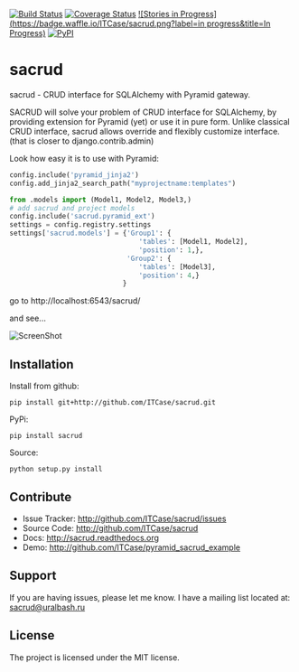 [![Build Status](https://travis-ci.org/ITCase/sacrud.svg?branch=master)](https://travis-ci.org/ITCase/sacrud)
[![Coverage Status](https://coveralls.io/repos/ITCase/sacrud/badge.png?branch=master)](https://coveralls.io/r/ITCase/sacrud?branch=master)
[![Stories in Progress](https://badge.waffle.io/ITCase/sacrud.png?label=in progress&title=In Progress)](http://waffle.io/ITCase/sacrud)
[![PyPI](http://img.shields.io/pypi/dm/sacrud.svg)](http://img.shields.io/pypi/dm/sacrud.svg)

sacrud
======

sacrud - CRUD interface for SQLAlchemy with Pyramid gateway.

SACRUD will solve your problem of CRUD interface for SQLAlchemy, by providing extension for Pyramid (yet) or use it in pure form. Unlike classical CRUD interface, sacrud allows override and flexibly customize interface. (that is closer to django.contrib.admin)

Look how easy it is to use with Pyramid:
```python
config.include('pyramid_jinja2')
config.add_jinja2_search_path("myprojectname:templates")

from .models import (Model1, Model2, Model3,)
# add sacrud and project models
config.include('sacrud.pyramid_ext')
settings = config.registry.settings
settings['sacrud.models'] = {'Group1': {
                                'tables': [Model1, Model2],
                                'position': 1,},
                             'Group2': {
                                'tables': [Model3],
                                'position': 4,}
                            }
```

go to http://localhost:6543/sacrud/

and see...

![ScreenShot](https://raw.github.com/uralbash/sacrud/master/docs/_static/img/dashboard.png)

Installation
------------

Install from github:

    pip install git+http://github.com/ITCase/sacrud.git

PyPi:

    pip install sacrud

Source:

    python setup.py install

Contribute
----------

- Issue Tracker: http://github.com/ITCase/sacrud/issues
- Source Code: http://github.com/ITCase/sacrud
- Docs: http://sacrud.readthedocs.org
- Demo: http://github.com/ITCase/pyramid_sacrud_example

Support
-------

If you are having issues, please let me know.
I have a mailing list located at: sacrud@uralbash.ru

License
-------

The project is licensed under the MIT license.
